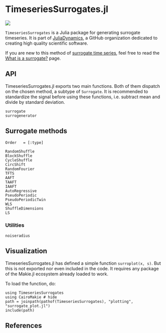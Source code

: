 # TimeseriesSurrogates.jl

![](surroplot.png)

`TimeseriesSurrogates` is a Julia package for generating surrogate timeseries. It is part of [JuliaDynamics](https://juliadynamics.github.io/JuliaDynamics/), a GitHub organization dedicated to creating high quality scientific software.

If you are new to this method of [surrogate time series](https://en.wikipedia.org/wiki/Surrogate_data_testing), feel free to read the [What is a surrogate?](@ref) page.

## API

TimeseriesSurrogates.jl exports two main functions. Both of them dispatch on the chosen method, a subtype of `Surrogate`.
It is recommended to standardize the signal before using these functions, i.e. subtract mean and divide by standard deviation.

```@docs
surrogate
surrogenerator
```

## Surrogate methods

```@index
Order   = [:type]
```

```@docs
RandomShuffle
BlockShuffle
CycleShuffle
CircShift
RandomFourier
TFTS
AAFT
TAAFT
IAAFT
AutoRegressive
PseudoPeriodic
PseudoPeriodicTwin
WLS
ShuffleDimensions
LS
```

### Utilities

```@docs
noiseradius
```

## Visualization

TimeseriesSurrogates.jl has defined a simple function `surroplot(x, s)`. But this is not exported nor even included in the code. It requires any package of the Makie.jl ecosystem already loaded to work.

To load the function, do:
```@example MAIN
using TimeseriesSurrogates
using CairoMakie # hide
path = joinpath(pathof(TimeseriesSurrogates), "plotting", "surrogate_plot.jl")
include(path)
```

## References
